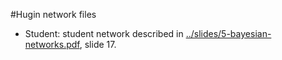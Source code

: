 #Hugin network files

* Student: student network described in [../slides/5-bayesian-networks.pdf](../slides/5-bayesian-networks.pdf), slide 17.